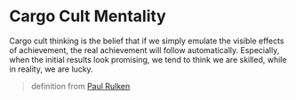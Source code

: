 # Cargo Cult Mentality

Cargo cult thinking is the belief that if we simply emulate the visible effects of achievement, the real achievement will follow automatically. Especially, when the initial results look promising, we tend to think we are skilled, while in reality, we are lucky.
> definition from [Paul Rulken](https://paulrulkens.com/cargo-cult-thinking/)
